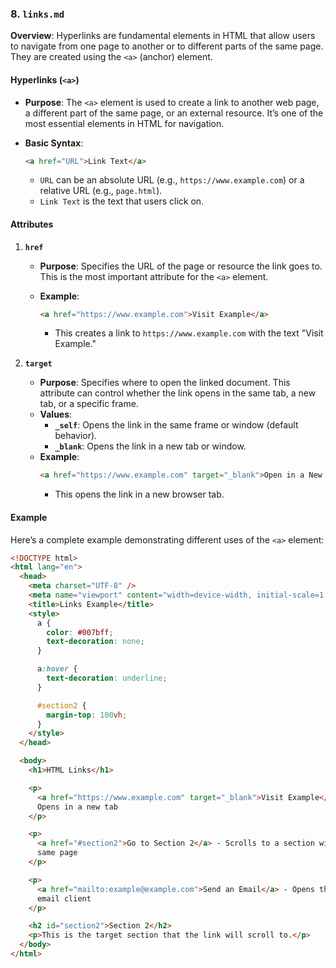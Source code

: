 ### 8. `links.md`

**Overview**:
Hyperlinks are fundamental elements in HTML that allow users to navigate from one page to another or to different parts of the same page. They are created using the `<a>` (anchor) element.

#### Hyperlinks (`<a>`)

- **Purpose**: The `<a>` element is used to create a link to another web page, a different part of the same page, or an external resource. It’s one of the most essential elements in HTML for navigation.

- **Basic Syntax**:
  ```html
  <a href="URL">Link Text</a>
  ```
  - `URL` can be an absolute URL (e.g., `https://www.example.com`) or a relative URL (e.g., `page.html`).
  - `Link Text` is the text that users click on.

#### Attributes

1. **`href`**

   - **Purpose**: Specifies the URL of the page or resource the link goes to. This is the most important attribute for the `<a>` element.

   - **Example**:
     ```html
     <a href="https://www.example.com">Visit Example</a>
     ```
     - This creates a link to `https://www.example.com` with the text "Visit Example."

2. **`target`**
   - **Purpose**: Specifies where to open the linked document. This attribute can control whether the link opens in the same tab, a new tab, or a specific frame.
   - **Values**:
     - **`_self`**: Opens the link in the same frame or window (default behavior).
     - **`_blank`**: Opens the link in a new tab or window.
   - **Example**:
     ```html
     <a href="https://www.example.com" target="_blank">Open in a New Tab</a>
     ```
     - This opens the link in a new browser tab.

#### Example

Here’s a complete example demonstrating different uses of the `<a>` element:

```html
<!DOCTYPE html>
<html lang="en">
  <head>
    <meta charset="UTF-8" />
    <meta name="viewport" content="width=device-width, initial-scale=1.0" />
    <title>Links Example</title>
    <style>
      a {
        color: #007bff;
        text-decoration: none;
      }

      a:hover {
        text-decoration: underline;
      }

      #section2 {
        margin-top: 100vh;
      }
    </style>
  </head>

  <body>
    <h1>HTML Links</h1>

    <p>
      <a href="https://www.example.com" target="_blank">Visit Example</a> -
      Opens in a new tab
    </p>

    <p>
      <a href="#section2">Go to Section 2</a> - Scrolls to a section within the
      same page
    </p>

    <p>
      <a href="mailto:example@example.com">Send an Email</a> - Opens the default
      email client
    </p>

    <h2 id="section2">Section 2</h2>
    <p>This is the target section that the link will scroll to.</p>
  </body>
</html>
```
